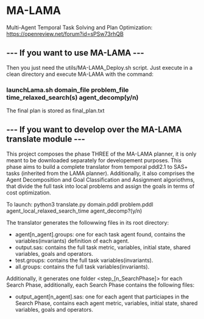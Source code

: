 # MA-LAMA
Multi-Agent Temporal Task Solving and Plan Optimization: https://openreview.net/forum?id=sPSw73rhQB

## --- If you want to use MA-LAMA ---

Then you just need the utils/MA-LAMA_Deploy.sh script.
Just execute in a clean directory and execute MA-LAMA with the command: 
### launchLama.sh domain_file problem_file time_relaxed_search(s) agent_decomp(y/n)

The final plan is stored as final_plan.txt

## --- If you want to develop over the MA-LAMA translate module ---

This project composes the phase THREE of the MA-LAMA planner, it is only meant to be downloaded separately for developement purposes.
This phase aims to build a complete translator from temporal pddl2.1 to SAS+ tasks (inherited from the LAMA planner). Additionally, it also comprises the Agent Decomposition and Goal Classification and Assignment algoriothms, that divide the full task into local problems and assign the goals in terms of cost optimization.

To launch: python3 translate.py domain.pddl problem.pddl agent_local_relaxed_search_time agent_decomp?(y/n)

The translator generates the followwing files in its root directory:
  - agent[n_agent].groups: one for each task agent found, contains the variables(invariants) definition of each agent.
  - output.sas: contains the full task metric, variables, initial state, shared variables, goals and operators.
  - test.groups: contains the full task variables(invariants).
  - all.groups: contains the full task variables(invariants).

Additionally, it generates one folder <step_[n_SearchPhase]> for each Search Phase, additionally, each Search Phase contains the following files:
  - output_agent[n_agent].sas: one for each agent that particiapes in the Search Phase, contains each agent metric, variables, initial state, shared variables, goals and operators.
